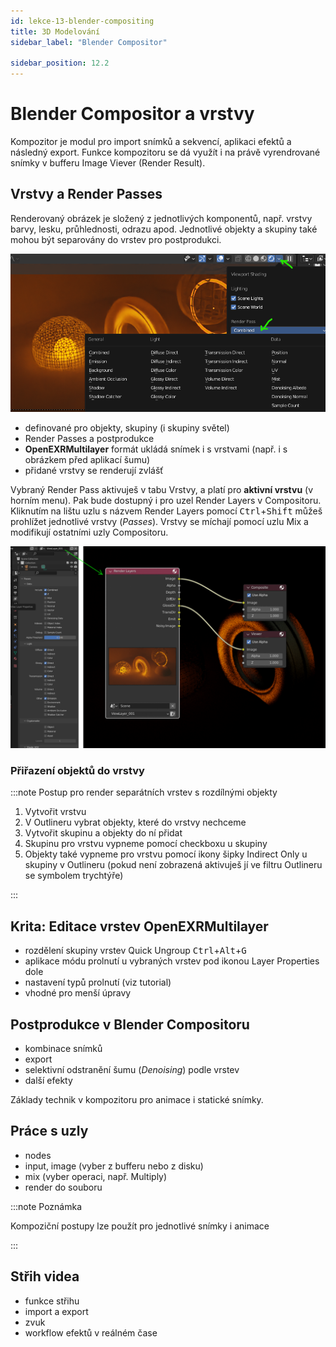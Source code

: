 ```yaml
---
id: lekce-13-blender-compositing
title: 3D Modelování
sidebar_label: "Blender Compositor"

sidebar_position: 12.2
---
```


# Blender Compositor a vrstvy
Kompozitor je modul pro import snímků a sekvencí, aplikaci efektů a následný export. Funkce kompozitoru se dá využít i na právě vyrendrované snímky v bufferu Image Viever (Render Result).

## Vrstvy a Render Passes
Renderovaný obrázek je složený z jednotlivých komponentů, např. vrstvy barvy, lesku, průhlednosti, odrazu apod. Jednotlivé objekty a skupiny také mohou být separovány do vrstev pro postprodukci.

![Blender Render Passes](./images/blender-renderpasses.png "Render Passes in Blender Viewport")

- definované pro objekty, skupiny (i skupiny světel)
- Render Passes a postprodukce
- **OpenEXRMultilayer** formát ukládá snímek i s vrstvami (např. i s obrázkem před aplikací šumu)
- přidané vrstvy se renderují zvlášť

Vybraný Render Pass aktivuješ v tabu Vrstvy, a platí pro **aktivní vrstvu** (v horním menu). Pak bude dostupný i pro uzel Render Layers v Compositoru. Kliknutím na lištu uzlu s názvem Render Layers pomocí <kbd>Ctrl</kbd>+<kbd>Shift</kbd> můžeš prohlížet jednotlivé vrstvy (*Passes*). Vrstvy se míchají pomocí uzlu Mix a modifikují ostatními uzly Compositoru.

![Blender Render Passes in Compositor](./images/blender-passes-compositor.png "Render Passes in Blender Compositor")

### Přiřazení objektů do vrstvy

:::note Postup pro render separátních vrstev s rozdílnými objekty

1. Vytvořit vrstvu
2. V Outlineru vybrat objekty, které do vrstvy nechceme
3. Vytvořit skupinu a objekty do ní přidat
4. Skupinu pro vrstvu vypneme pomocí checkboxu u skupiny
5. Objekty také vypneme pro vrstvu pomocí ikony šipky Indirect Only u skupiny v Outlineru (pokud není zobrazená aktivuješ jí ve filtru Outlineru se symbolem trychtýře)

:::

## Krita: Editace vrstev OpenEXRMultilayer
- rozdělení skupiny vrstev Quick Ungroup <kbd>Ctrl</kbd>+<kbd>Alt</kbd>+<kbd>G</kbd>
- aplikace módu prolnutí u vybraných vrstev pod ikonou Layer Properties dole
- nastavení typů prolnutí (viz tutorial)
- vhodné pro menší úpravy

## Postprodukce v Blender Compositoru

- kombinace snímků
- export
- selektivní odstranění šumu (*Denoising*) podle vrstev
- další efekty

Základy technik v kompozitoru pro animace i statické snímky.

## Práce s uzly

- nodes
- input, image (vyber z bufferu nebo z disku)
- mix (vyber operaci, např. Multiply)
- render do souboru

:::note Poznámka

Kompoziční postupy lze použít pro jednotlivé snímky i animace

:::

## Střih videa

- funkce střihu
- import a export
- zvuk
- workflow efektů v reálném čase
